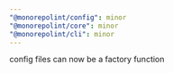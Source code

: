 ```yaml
---
"@monorepolint/config": minor
"@monorepolint/core": minor
"@monorepolint/cli": minor
---
```


config files can now be a factory function
